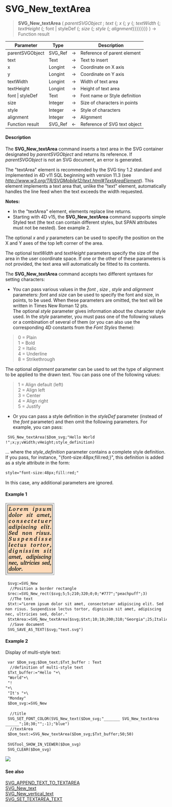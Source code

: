 # SVG_New_textArea

>**SVG_New_textArea** ( *parentSVGObject* ; *text* {; *x* {; *y* {; *textWidth* {; *textHeight* {; font | styleDef {; *size* {; *style* {; *alignment*}}}}}}}} )  -> Function result

| Parameter | Type |  | Description |
| --- | --- | --- | --- |
| parentSVGObject | SVG_Ref | &#8594; | Reference of parent element |
| text | Text | &#8594; | Text to insert |
| x | Longint | &#8594; | Coordinate on X axis |
| y | Longint | &#8594; | Coordinate on Y axis |
| textWidth | Longint | &#8594; | Width of text area |
| textHeight | Longint | &#8594; | Height of text area |
| font &#124; styleDef | Text | &#8594; | Font name or Style definition |
| size | Integer | &#8594; | Size of characters in points |
| style | Integer | &#8594; | Style of characters |
| alignment | Integer | &#8594; | Alignment |
| Function result | SVG_Ref | &#8592; | Reference of SVG text object |



#### Description 

The **SVG\_New\_textArea** command inserts a text area in the SVG container designated by *parentSVGObject* and returns its reference. If *parentSVGObject* is not an SVG document, an error is generated.

The "textArea" element is recommended by the SVG tiny 1.2 standard and implemented in 4D v11 SQL beginning with version 11.3 (see *http://www.w3.org/TR/SVGMobile12/text.html#TextAreaElement*). This element implements a text area that, unlike the "text" element, automatically handles the line feed when the text exceeds the width requested.

**Notes:** 

* In the "textArea" element, <tbreak/> elements replace line returns.
* Starting with 4D v15, the **SVG\_New\_textArea** command supports simple Styled text (the text can contain different styles, but SPAN attributes must not be nested). See example 2.

The optional *x* and *y* parameters can be used to specify the position on the X and Y axes of the top left corner of the area.

The optional *textWidth* and *textHeight* parameters specify the size of the area in the user coordinate space. If one or the other of these parameters is not provided, the text area will automatically be fitted to its contents.

The **SVG\_New\_textArea** command accepts two different syntaxes for setting characters:

* You can pass various values in the *font* , *size* , *style* and *alignment* parameters: *font* and *size* can be used to specify the font and size, in points, to be used. When these parameters are omitted, the text will be written in Times New Roman 12 pts.  
The optional *style* parameter gives information about the character style used. In the *style* parameter, you must pass one of the following values or a combination of several of them (or you can also use the corresponding 4D constants from the *Font Styles* theme):  
    
> 0 = Plain  
> 1 = Bold  
> 2 = Italic  
> 4 = Underline  
> 8 = Strikethrough  
    
The optional *alignment* parameter can be used to set the type of alignment to be applied to the drawn text. You can pass one of the following values:  
> 1 = Align default (left)  
> 2 = Align left  
> 3 = Center  
> 4 = Align right  
> 5 = Justify
* Or you can pass a style definition in the *styleDef* parameter (instead of the *font* parameter) and then omit the following parameters. For example, you can pass:  
```4d  
 SVG_New_textArea($Dom_svg;"Hello World !";x;y;vWidth;vHeight;style_definition)  
```  
    
... where the *style\_definition* parameter contains a complete style definition. If you pass, for instance, "{font-size:48px;fill:red;}", this definition is added as a style attribute in the form:  
```XML  
style="font-size:48px;fill:red;"  
```  
    
In this case, any additional parameters are ignored.

#### Example 1 

![](../images/pict196247.en.png)

```4d
 $svg:=SVG_New
  //Position a border rectangle
 $rec:=SVG_New_rect($svg;5;5;210;320;0;0;"#777";"peachpuff";3)
  //The text
 $txt:="Lorem ipsum dolor sit amet, consectetuer adipiscing elit. Sed non risus. Suspendisse lectus tortor, dignissim sit amet, adipiscing nec, ultricies sed, dolor."
 $txtArea:=SVG_New_textArea($svg;$txt;10;10;200;310;"Georgia";25;Italic;5)
  //Save document
 SVG_SAVE_AS_TEXT($svg;"test.svg")
```

#### Example 2 

Display of multi-style text:

```4d
 var $Dom_svg;$Dom_text;$Txt_buffer : Text
  //definition of multi-style text
 $Txt_buffer:="Hello "+\
 "World"+\
 "!
"+\
 "It's "+\
 "Monday"
 $Dom_svg:=SVG_New
 
  //title
 SVG_SET_FONT_COLOR(SVG_New_text($Dom_svg;"_______ SVG_New_textArea ______";10;30;"";-1);"blue")
  //textArea
 $Dom_text:=SVG_New_textArea($Dom_svg;$Txt_buffer;50;50)
 
 SVGTool_SHOW_IN_VIEWER($Dom_svg)
 SVG_CLEAR($Dom_svg)
```

![](../images/pict2628819.en.png)

#### See also 

[SVG\_APPEND\_TEXT\_TO\_TEXTAREA](SVG%5FAPPEND%5FTEXT%5FTO%5FTEXTAREA.md)  
[SVG\_New\_text](SVG%5FNew%5Ftext.md)  
[SVG\_New\_vertical\_text](SVG%5FNew%5Fvertical%5Ftext.md)  
[SVG\_SET\_TEXTAREA\_TEXT](SVG%5FSET%5FTEXTAREA%5FTEXT.md)  